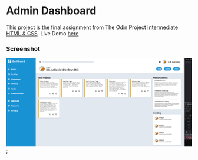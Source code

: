 # Admin Dashboard
This project is the final assignment from The Odin Project [Intermediate HTML & CSS](https://www.theodinproject.com/paths/full-stack-javascript/courses/intermediate-html-and-css). Live Demo [here](https://bvrbryn445.github.io/admin-dashboard)

### Screenshot

![odin-admin-dashboard.gif](/assets/screenshots/odin-admin-dashboard.gif);